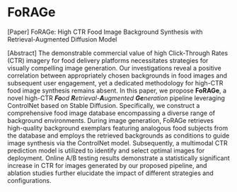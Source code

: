 # FoRAGe

[Paper] FoRAGe: High CTR Food Image Background Synthesis with Retrieval-Augmented Diffusion Model

[Abstract] The demonstrable commercial value of high Click-Through Rates (CTR) imagery for food delivery platforms necessitates strategies for visually compelling image generation. Our investigations reveal a positive correlation between appropriately chosen backgrounds in food images and subsequent user engagement, yet a dedicated methodology for high-CTR food image synthesis remains absent. In this paper, we propose **FoRAGe**, a novel high-CTR _**Fo**od **R**etrieval-**A**ugmented **Ge**neration_ pipeline leveraging ControlNet based on Stable Diffusion. Specifically, we construct a comprehensive food image database encompassing a diverse range of background environments. During image generation, FoRAGe retrieves high-quality background exemplars featuring analogous food subjects from the database and employs the retrieved backgrounds as conditions to guide image synthesis via the ControlNet model. Subsequently, a multimodal CTR prediction model is utilized to identify and select optimal images for deployment. Online A/B testing results demonstrate a statistically significant increase in CTR for images generated by our proposed pipeline, and ablation studies further elucidate the impact of different strategies and configurations. 